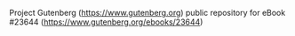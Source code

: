 Project Gutenberg (https://www.gutenberg.org) public repository for eBook #23644 (https://www.gutenberg.org/ebooks/23644)
